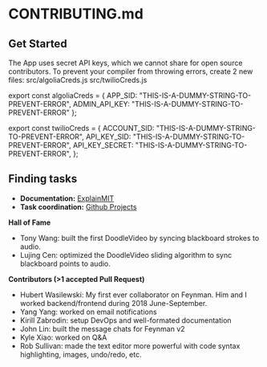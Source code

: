 # CONTRIBUTING.md

## Get Started
The App uses secret API keys, which we cannot share for open source contributors. 
To prevent your compiler from throwing errors, create 2 new files:
  src/algoliaCreds.js
  src/twilioCreds.js
  
export const algoliaCreds = { 
  APP_SID: "THIS-IS-A-DUMMY-STRING-TO-PREVENT-ERROR",
  ADMIN_API_KEY: "THIS-IS-A-DUMMY-STRING-TO-PREVENT-ERROR"
};
  
export const twilioCreds = {
  ACCOUNT_SID: "THIS-IS-A-DUMMY-STRING-TO-PREVENT-ERROR",
  API_KEY_SID: "THIS-IS-A-DUMMY-STRING-TO-PREVENT-ERROR",
  API_KEY_SECRET: "THIS-IS-A-DUMMY-STRING-TO-PREVENT-ERROR",
};

## Finding tasks
- **Documentation:**  [ExplainMIT](https://explain.mit.edu/vzAnPh3xFS1xCjt1aQo3/questions/)
- **Task coordination:** [Github Projects](https://github.com/feynman-project/explain-mit/projects) 

**Hall of Fame** 
- Tony Wang: built the first DoodleVideo by syncing blackboard strokes to audio. 
- Lujing Cen: optimized the DoodleVideo sliding algorithm to sync blackboard points to audio. 

**Contributors (>1 accepted Pull Request)**
- Hubert Wasilewski: My first ever collaborator on Feynman. Him and I worked backend/frontend during 2018 June-September. 
- Yang Yang: worked on email notifications
- Kirill Zabrodin: setup DevOps and well-formated documentation
- John Lin: built the message chats for Feynman v2
- Kyle Xiao: worked on Q&A
- Rob Sullivan: made the text editor more powerful with code syntax highlighting, images, undo/redo, etc.
